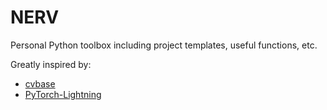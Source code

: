 # NERV

Personal Python toolbox including project templates, useful functions, etc.

Greatly inspired by:

- [cvbase](https://github.com/hellock/cvbase)
- [PyTorch-Lightning](https://github.com/PyTorchLightning/pytorch-lightning)

